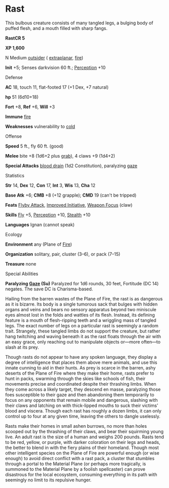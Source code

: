 # Rast

This bulbous creature consists of many tangled legs, a bulging body of puffed flesh, and a mouth filled with sharp fangs.

**RastCR 5**

**XP 1,600**

N Medium [outsider](monsters/creatureTypes#_outsider) ( [extraplanar](monsters/creatureTypes#_extraplanar-subtype), [fire](monsters/creatureTypes#_fire-subtype))

**Init** +5; Senses darkvision 60 ft.; [Perception](additionalMonsters/../skills/perception#_perception) +10

Defense

**AC** 18, touch 11, flat-footed 17 (+1 Dex, +7 natural)

**hp** 51 (6d10+18)

**Fort** +8, **Ref** +6, **Will** +3

**Immune** [fire](monsters/creatureTypes#_fire-subtype)

**Weaknesses** vulnerability to [cold](monsters/creatureTypes#_cold-subtype)

Offense

**Speed** 5 ft., fly 60 ft. (good)

**Melee** bite +8 (1d6+2 plus [grab](monsters/universalMonsterRules#_grab)), 4 claws +9 (1d4+2)

**Special Attacks** [blood drain](monsters/universalMonsterRules#_blood-drain) (1d2 Constitution), paralyzing [gaze](monsters/universalMonsterRules#_gaze)

Statistics

**Str** 14, **Dex** 12, **Con** 17, **Int** 3, **Wis** 13, **Cha** 12

**Base Atk** +6; **CMB** +8 (+12 grapple); **CMD** 19 (can't be tripped)

**Feats** [Flyby Attack](additionalMonsters/../monsters/monsterFeats#_flyby-attack), [Improved Initiative](additionalMonsters/../feats#_improved-initiative), [Weapon Focus](additionalMonsters/../feats#_weapon-focus) (claw)

**Skills** [Fly](additionalMonsters/../skills/fly#_fly) +5, [Perception](additionalMonsters/../skills/perception#_perception) +10, [Stealth](additionalMonsters/../skills/stealth#_stealth) +10

**Languages** Ignan (cannot speak)

Ecology

**Environment** any (Plane of [Fire](monsters/creatureTypes#_fire-subtype))

**Organization** solitary, pair, cluster (3–6), or pack (7–15)

**Treasure** none

Special Abilities

**Paralyzing [Gaze](monsters/universalMonsterRules#_gaze) (Su)** Paralyzed for 1d6 rounds, 30 feet, Fortitude (DC 14) negates. The save DC is Charisma-based.

Hailing from the barren wastes of the Plane of Fire, the rast is as dangerous as it is bizarre. Its body is a single tumorous sack that bulges with hidden organs and veins and bears no sensory apparatus beyond two miniscule eyes almost lost in the folds and wattles of its flesh. Instead, its defining feature is a mouth of flesh-ripping teeth and a wriggling mass of tangled legs. The exact number of legs on a particular rast is seemingly a random trait. Strangely, these tangled limbs do not support the creature, but rather hang twitching and waving beneath it as the rast floats through the air with an easy grace, only reaching out to manipulate objects or—more often—to slash at its prey.

Though rasts do not appear to have any spoken language, they display a degree of intelligence that places them above mere animals, and use this innate cunning to aid in their hunts. As prey is scarce in the barren, ashy deserts of the Plane of Fire where they make their home, rasts prefer to hunt in packs, swarming through the skies like schools of fish, their movements precise and coordinated despite their thrashing limbs. When they come across a likely target, they descend en masse, paralyzing those foes susceptible to their gaze and then abandoning them temporarily to focus on any opponents that remain mobile and dangerous, slashing with their claws and latching on with thick-lipped mouths to suck their victims' blood and viscera. Though each rast has roughly a dozen limbs, it can only control up to four at any given time, leaving the others to dangle uselessly.

Rasts make their homes in small ashen burrows, no more than holes scooped out by the thrashing of their claws, and bear their squirming young live. An adult rast is the size of a human and weighs 200 pounds. Rasts tend to be red, yellow, or purple, with darker coloration on their legs and heads, the better to blend in with the fiery plains of their homeland. Though most other intelligent species on the Plane of Fire are powerful enough (or wise enough) to avoid direct conflict with a rast pack, a cluster that stumbles through a portal to the Material Plane (or perhaps more tragically, is summoned to the Material Plane by a foolish spellcaster) can prove disastrous for the local ecosystem, consuming everything in its path with seemingly no limit to its repulsive hunger.

